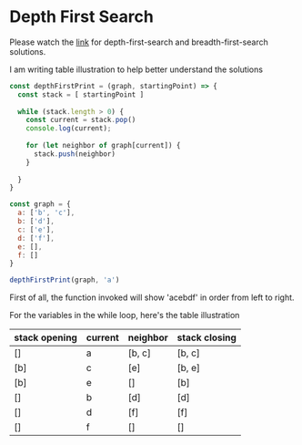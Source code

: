 # Depth First Search

Please watch the [link](https://www.youtube.com/watch?v=tWVWeAqZ0WU&t=581s) for depth-first-search and breadth-first-search solutions. 

I am writing table illustration to help better understand the solutions


```javascript
const depthFirstPrint = (graph, startingPoint) => {
  const stack = [ startingPoint ]
  
  while (stack.length > 0) {
    const current = stack.pop()
    console.log(current);
  
    for (let neighbor of graph[current]) {
      stack.push(neighbor)
    }
  
  }
}

const graph = {
  a: ['b', 'c'],
  b: ['d'],
  c: ['e'],
  d: ['f'],
  e: [],
  f: []
}

depthFirstPrint(graph, 'a')

```

First of all, the function invoked will show 'acebdf' in order from left to right. 

For the variables in the while loop, here's the table illustration 

| stack opening | current | neighbor | stack closing |
|---------------|---------|----------|---------------|
| []            |    a    |  [b, c]  |     [b, c]    |
| [b]           |    c    |  [e]     |     [b, e]    |
| [b]           |    e    |  []      |     [b]       |
| []            |    b    |  [d]     |     [d]       |
| []            |    d    |  [f]     |     [f]       |
| []            |    f    |  []      |     []        |

